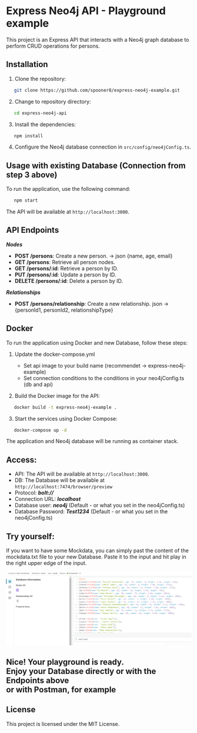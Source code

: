 # Express Neo4j API - Playground example
This project is an Express API that interacts with a Neo4j graph database to perform CRUD operations for persons. 

## Installation

1. Clone the repository:
```bash
   git clone https://github.com/spooner8/express-neo4j-example.git
```

2. Change to repository directory:
```bash
   cd express-neo4j-api
```

3. Install the dependencies:
```bash
   npm install
```

4. Configure the Neo4j database connection in `src/config/neo4jConfig.ts`.

## Usage with existing Database (Connection from step 3 above)

To run the application, use the following command:
```bash
   npm start
```

The API will be available at `http://localhost:3000`.

## API Endpoints

***Nodes***

- **POST /persons**: Create a new person. -> json {name, age, email}
- **GET /persons**: Retrieve all person nodes.
- **GET /persons/:id**: Retrieve a person by ID.
- **PUT /persons/:id**: Update a person by ID.
- **DELETE /persons/:id**: Delete a person by ID.

***Relationships***

- **POST /persons/relationship**: Create a new relationship. json -> {personId1, personId2, relationshipType}

## Docker

To run the application using Docker and new Database, follow these steps:

1. Update the docker-compose.yml
   - Set api image to your build name (recommendet -> express-neo4j-example)
   - Set connection conditions to the conditions in your neo4jConfig.ts (db and api)

2. Build the Docker image for the API:
```bash
   docker build -t express-neo4j-example .
```

3. Start the services using Docker Compose:
```bash
   docker-compose up -d
```

The application and Neo4j database will be running as container stack.

## Access:
- API: The API will be available at `http://localhost:3000`.
- DB: The Database will be available at `http://localhost:7474/browser/preview`
- Protocol: ***bolt://***
- Connection URL: ***localhost***
- Database user: ***neo4j*** (Default - or what you set in the neo4jConfig.ts)
- Database Password: ***Test1234*** (Default - or what you set in the neo4jConfig.ts)

## Try yourself:
If you want to have some Mockdata, you can simply past the content of the mockdata.txt file to your new Database. Paste it to the input and hit play in the right upper edge of the input.

![Inserted mockdata](documentation/inserted_mockdata.png)

## Nice! Your playground is ready. <br>Enjoy your Database directly or with the Endpoints above <br> or with Postman, for example

## License

This project is licensed under the MIT License.
